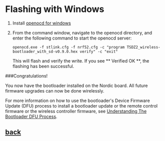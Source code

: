 # Flashing with Windows

1. Install [openocd for windows](https://gnutoolchains.com/arm-eabi/openocd/)
2.  From the command window, navigate to the openocd directory, and enter the following command to start the openocd server:
   
    ```
    openocd.exe -f stlink.cfg -f nrf52.cfg -c "program TSDZ2_wireless-bootloader_with_sd-v0.9.0.hex verify" -c "exit"
    ```  
   
    This will flash and verify the write.
    If you see ** Verified OK **, the flashing has been successful.

###Congratulations!

 You now have the bootloader installed on the Nordic board.
 All future firmware upgrades can now be done wirelessly.

 For more information on how to use the bootloader's Device Firmware Update (DFU) process to install a bootloader update or the remote control firmware or the wireless controller firmware, see [Understanding The Bootloader DFU Process](./dfu.md).


## [back](getting_started.md)
